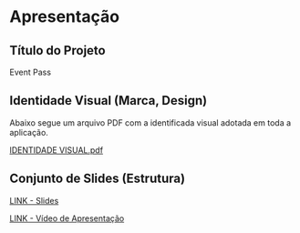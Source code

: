 # Apresentação

## Título do Projeto

Event Pass

## Identidade Visual (Marca, Design)

Abaixo segue um arquivo PDF com a identificada visual adotada em toda a aplicação.

[IDENTIDADE VISUAL.pdf](https://github.com/user-attachments/files/15934407/IDENTIDADE.VISUAL.pdf)

## Conjunto de Slides (Estrutura)

[LINK - Slides](https://www.canva.com/design/DAFtDpXehf0/UIc6qjBGcRSl1C0GQLm2bQ/edit?utm_content=DAFtDpXehf0&utm_campaign=designshare&utm_medium=link2&utm_source=sharebutton)

[LINK - Vídeo de Apresentação](https://www.youtube.com/watch?v=nsrrTZoEtBs)



